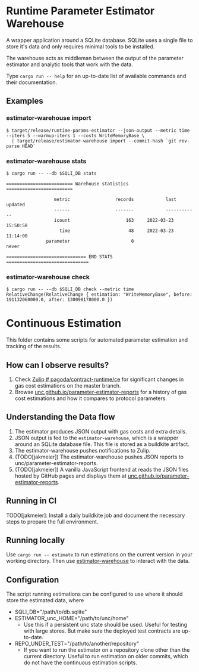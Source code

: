 # Runtime Parameter Estimator Warehouse

A wrapper application around a SQLite database. SQLite uses a single file to store it's data and only requires minimal tools to be installed.

The warehouse acts as middleman between the output of the parameter estimator and analytic tools that work with the data.

Type `cargo run -- help` for an up-to-date list of available commands and their documentation.

## Examples

### estimator-warehouse import

```
$ target/release/runtime-params-estimator --json-output --metric time --iters 5 --warmup-iters 1 --costs WriteMemoryBase \
  | target/release/estimator-warehouse import --commit-hash `git rev-parse HEAD`
```

### estimator-warehouse stats

```
$ cargo run -- --db $SQLI_DB stats

========================= Warehouse statistics =========================

                  metric                 records            last updated
                  ------                 -------            ------------
                  icount                     163     2022-03-23 15:50:58
                    time                      48     2022-03-23 11:14:00
               parameter                       0                   never

============================== END STATS ===============================
```

### estimator-warehouse check

```
$ cargo run -- --db $SQLI_DB check --metric time
RelativeChange(RelativeChange { estimation: "WriteMemoryBase", before: 191132060000.0, after: 130098178000.0 })
```

# Continuous Estimation

This folder contains some scripts for automated parameter estimation and tracking of the results.

## How can I observe results?

1. Check [Zulip # pagoda/contract-runtime/ce](https://unc.zulipchat.com/#narrow/stream/319057-pagoda.2Fcontract-runtime.2Fce) for significant changes in gas cost estimations on the master branch.
1. Browse [unc.github.io/parameter-estimator-reports](https://unc.github.io/parameter-estimator-reports) for a history of gas cost estimations and how it compares to protocol parameters.

## Understanding the Data flow

1. The estimator produces JSON output with gas costs and extra details.
1. JSON output is fed to the `estimator-warehouse`, which is a wrapper around an SQLite database file. This file is stored as a buildkite artifact.
1. The estimator-warehouse pushes notifications to Zulip.
1. (TODO[jakmeier]) The estimator-warehouse pushes JSON reports to unc/parameter-estimator-reports.
1. (TODO[jakmeier]) A vanilla JavaScript frontend at reads the JSON files hosted by GitHub pages and displays them at [unc.github.io/parameter-estimator-reports](https://unc.github.io/parameter-estimator-reports).

## Running in CI

TODO[jakmeier]: Install a daily buildkite job and document the necessary steps to prepare the full environment.

## Running locally

Use `cargo run -- estimate` to run estimations on the current version in your working directory.
Then use [estimator-warehouse](../estimator-warehouse) to interact with the data.

## Configuration

The script running estimations can be configured to use where it should store the estimated data, where

* SQLI_DB="/path/to/db.sqlite"
* ESTIMATOR_unc_HOME="/path/to/unc/home"
  * Use this if a persistent unc state should be used. Useful for testing with large stores. But make sure the deployed test contracts are up-to-date.
* REPO_UNDER_TEST="/path/to/another/repository"
  * If you want to run the estimator on a repository clone other than the current directory. Useful to run estimation on older commits, which do not have the continuous estimation scripts.
